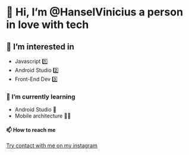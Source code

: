  # 👋 Hi, I’m @HanselVinicius a person in love with tech
## 👀 I’m interested in 
-  Javascript :one:
-  Android Studio :two:
-  Front-End Dev :three:
### 🌱 I’m currently learning 
- Android Studio 📱
- Mobile architecture 🧑‍💻
#### 📫 How to reach me 
[Try contact with me on my instagram](https://www.instagram.com/hanselvinicius/) 

<!---
HanselVinicius/HanselVinicius is a ✨ special ✨ repository because its `README.md` (this file) appears on your GitHub profile.
You can click the Preview link to take a look at your changes.
--->
